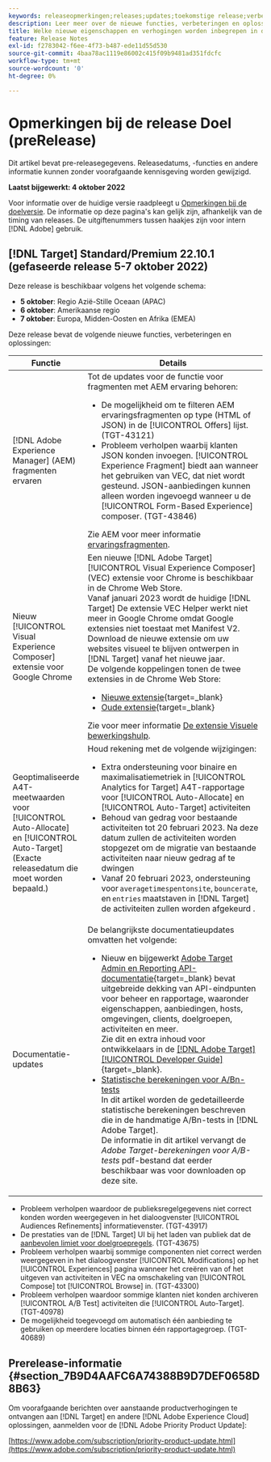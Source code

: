 ```yaml
---
keywords: releaseopmerkingen;releases;updates;toekomstige release;verbeteringen;nieuwe functies;oplossingen;updates;pre-release
description: Leer meer over de nieuwe functies, verbeteringen en oplossingen in de komende release van Adobe Target, waaronder SDK's, API's en JavaScript-bibliotheken.
title: Welke nieuwe eigenschappen en verhogingen worden inbegrepen in de aanstaande Versie?
feature: Release Notes
exl-id: f2783042-f6ee-4f73-b487-ede11d55d530
source-git-commit: 4baa78ac1119e86002c415f09b9481ad351fdcfc
workflow-type: tm+mt
source-wordcount: '0'
ht-degree: 0%

---
```


# Opmerkingen bij de release Doel (preRelease)

Dit artikel bevat pre-releasegegevens. Releasedatums, -functies en andere informatie kunnen zonder voorafgaande kennisgeving worden gewijzigd.

**Laatst bijgewerkt: 4 oktober 2022**

Voor informatie over de huidige versie raadpleegt u [Opmerkingen bij de doelversie](release-notes.md). De informatie op deze pagina&#39;s kan gelijk zijn, afhankelijk van de timing van releases. De uitgiftenummers tussen haakjes zijn voor intern [!DNL Adobe] gebruik.

## [!DNL Target] Standard/Premium 22.10.1 (gefaseerde release 5-7 oktober 2022)

Deze release is beschikbaar volgens het volgende schema:

* **5 oktober**: Regio Azië-Stille Oceaan (APAC)
* **6 oktober**: Amerikaanse regio
* **7 oktober**: Europa, Midden-Oosten en Afrika (EMEA)

Deze release bevat de volgende nieuwe functies, verbeteringen en oplossingen:

| Functie | Details |
| --- | --- |
| [!DNL Adobe Experience Manager] (AEM) fragmenten ervaren | Tot de updates voor de functie voor fragmenten met AEM ervaring behoren:<ul><li>De mogelijkheid om te filteren AEM ervaringsfragmenten op type (HTML of JSON) in de [!UICONTROL Offers] lijst. (TGT-43121)</li><li>Probleem verholpen waarbij klanten JSON konden invoegen. [!UICONTROL Experience Fragment] biedt aan wanneer het gebruiken van VEC, dat niet wordt gesteund. JSON-aanbiedingen kunnen alleen worden ingevoegd wanneer u de [!UICONTROL Form-Based Experience] composer. (TGT-43846)</li></ul>Zie AEM voor meer informatie [ervaringsfragmenten](/help/main/c-experiences/c-manage-content/aem-experience-fragments.md). |
| Nieuw [!UICONTROL Visual Experience Composer] extensie voor Google Chrome | Een nieuwe [!DNL Adobe Target] [!UICONTROL Visual Experience Composer] (VEC) extensie voor Chrome is beschikbaar in de Chrome Web Store.<br>Vanaf januari 2023 wordt de huidige [!DNL Target] De extensie VEC Helper werkt niet meer in Google Chrome omdat Google extensies niet toestaat met Manifest V2. Download de nieuwe extensie om uw websites visueel te blijven ontwerpen in [!DNL Target] vanaf het nieuwe jaar.<br>De volgende koppelingen tonen de twee extensies in de Chrome Web Store:<ul><li>[Nieuwe extensie](https://chrome.google.com/webstore/detail/adobe-experience-cloud-vi/kgmjjkfjacffaebgpkpcllakjifppnca){target=_blank}</li><li>[Oude extensie](https://chrome.google.com/webstore/detail/adobe-target-vec-helper/ggjpideecfnbipkacplkhhaflkdjagak){target=_blank}</li></ul>Zie voor meer informatie [De extensie Visuele bewerkingshulp](/help/main/c-experiences/c-visual-experience-composer/r-troubleshoot-composer/visual-editing-helper-extension.md). |
| Geoptimaliseerde A4T-meetwaarden voor [!UICONTROL Auto-Allocate] en [!UICONTROL Auto-Target]<br>(Exacte releasedatum die moet worden bepaald.) | Houd rekening met de volgende wijzigingen:<ul><li>Extra ondersteuning voor binaire en maximalisatiemetriek in [!UICONTROL Analytics for Target] A4T-rapportage voor [!UICONTROL Auto-Allocate] en [!UICONTROL Auto-Target] activiteiten</li><li>Behoud van gedrag voor bestaande activiteiten tot 20 februari 2023. Na deze datum zullen de activiteiten worden stopgezet om de migratie van bestaande activiteiten naar nieuw gedrag af te dwingen</li><li>Vanaf 20 februari 2023, ondersteuning voor `averagetimespentonsite`, `bouncerate`, en `entries` maatstaven in [!DNL Target] de activiteiten zullen worden afgekeurd .</li></ul> |
| Documentatie-updates | De belangrijkste documentatieupdates omvatten het volgende:<ul><li>Nieuw en bijgewerkt [Adobe Target Admin en Reporting API-documentatie](https://developer.adobe.com/target/administer/admin-api/){target=_blank} bevat uitgebreide dekking van API-eindpunten voor beheer en rapportage, waaronder eigenschappen, aanbiedingen, hosts, omgevingen, clients, doelgroepen, activiteiten en meer.<br>Zie dit en extra inhoud voor ontwikkelaars in de [[!DNL Adobe Target] [!UICONTROL Developer Guide]](https://developer.adobe.com/target/){target=_blank}.</li><li>[Statistische berekeningen voor A/Bn-tests](/help/main/c-reports/statistical-methodology/statistical-calculations.md)<br>In dit artikel worden de gedetailleerde statistische berekeningen beschreven die in de handmatige A/Bn-tests in [!DNL Adobe Target].<br>De informatie in dit artikel vervangt de *Adobe Target-berekeningen voor A/B-tests* pdf-bestand dat eerder beschikbaar was voor downloaden op deze site.</li></ul> |

* Probleem verholpen waardoor de publieksregelgegevens niet correct konden worden weergegeven in het dialoogvenster [!UICONTROL Audiences Refinements] informatievenster. (TGT-43917)
* De prestaties van de [!DNL Target] UI bij het laden van publiek dat de [aanbevolen limiet voor doelgroepregels](/help/main/r-troubleshooting-target/target-limits.md#targeting-rules). (TGT-43675)
* Probleem verholpen waarbij sommige componenten niet correct werden weergegeven in het dialoogvenster [!UICONTROL Modifications] op het [!UICONTROL Experiences] pagina wanneer het creëren van of het uitgeven van activiteiten in VEC na omschakeling van [!UICONTROL Compose] tot [!UICONTROL Browse] in. (TGT-43300)
* Probleem verholpen waardoor sommige klanten niet konden archiveren [!UICONTROL A/B Test] activiteiten die [!UICONTROL Auto-Target]. (TGT-40978)
* De mogelijkheid toegevoegd om automatisch één aanbieding te gebruiken op meerdere locaties binnen één rapportagegroep. (TGT-40689)

## Prerelease-informatie {#section_7B9D4AAFC6A74388B9D7DEF0658D8B63}

Om voorafgaande berichten over aanstaande productverhogingen te ontvangen aan [!DNL Target] en andere [!DNL Adobe Experience Cloud] oplossingen, aanmelden voor de [!DNL Adobe Priority Product Update]:

[https://www.adobe.com/subscription/priority-product-update.html](https://www.adobe.com/subscription/priority-product-update.html)
